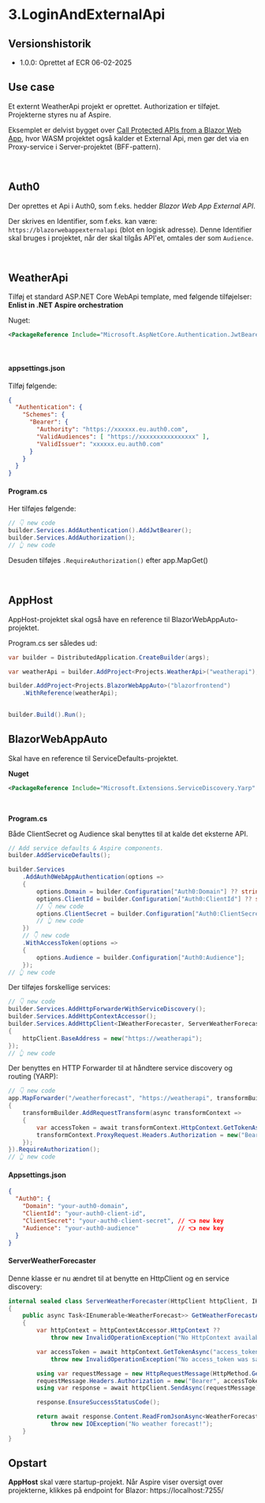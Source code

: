 ﻿# 3.LoginAndExternalApi

## Versionshistorik
- 1.0.0: Oprettet af ECR 06-02-2025
&nbsp;

## Use case
Et externt WeatherApi projekt er oprettet. Authorization er tilføjet. Projekterne styres nu af Aspire.

Eksemplet er delvist bygget over [Call Protected APIs from a Blazor Web App](https://auth0.com/blog/call-protected-api-from-blazor-web-app/), 
hvor WASM projektet også kalder et External Api, men gør det via en Proxy-service i Server-projektet (BFF-pattern).

&nbsp;

## Auth0
Der oprettes et Api i Auth0, som f.eks. hedder *Blazor Web App External API*.

Der skrives en Identifier, som f.eks. kan være: `https://blazorwebappexternalapi` (blot en logisk adresse).
Denne Identifier skal bruges i projektet, når der skal tilgås API'et, omtales der som `Audience`.

&nbsp;


## WeatherApi

Tilføj et standard ASP.NET Core WebApi template, med følgende tilføjelser: **Enlist in .NET Aspire orchestration**

Nuget:
```xml
<PackageReference Include="Microsoft.AspNetCore.Authentication.JwtBearer" Version="9.0.*" />
```
&nbsp;

#### appsettings.json
Tilføj følgende:
```json
{
  "Authentication": {
    "Schemes": {
      "Bearer": {
        "Authority": "https://xxxxxx.eu.auth0.com",
        "ValidAudiences": [ "https://xxxxxxxxxxxxxxxx" ],
        "ValidIssuer": "xxxxxx.eu.auth0.com"
      }
    }
  }
}
```


#### Program.cs

Her tilføjes følgende:
```csharp
// 👇 new code
builder.Services.AddAuthentication().AddJwtBearer();
builder.Services.AddAuthorization();
// 👆 new code
```

Desuden tilføjes `.RequireAuthorization()` efter app.MapGet()

&nbsp;

## AppHost

AppHost-projektet skal også have en reference til BlazorWebAppAuto-projektet.

Program.cs ser således ud:
```csharp
var builder = DistributedApplication.CreateBuilder(args);

var weatherApi = builder.AddProject<Projects.WeatherApi>("weatherapi");

builder.AddProject<Projects.BlazorWebAppAuto>("blazorfrontend")
    .WithReference(weatherApi);
    

builder.Build().Run();
```







## BlazorWebAppAuto

Skal have en reference til ServiceDefaults-projektet.

**Nuget**

```xml
<PackageReference Include="Microsoft.Extensions.ServiceDiscovery.Yarp" Version="9.0.*" />
```

&nbsp;

**Program.cs**

Både ClientSecret og Audience skal benyttes til at kalde det eksterne API. 
```csharp
// Add service defaults & Aspire components.
builder.AddServiceDefaults();

builder.Services
    .AddAuth0WebAppAuthentication(options =>
    {
        options.Domain = builder.Configuration["Auth0:Domain"] ?? string.Empty;
        options.ClientId = builder.Configuration["Auth0:ClientId"] ?? string.Empty;
        // 👇 new code
        options.ClientSecret = builder.Configuration["Auth0:ClientSecret"];
        // 👆 new code
    })
    // 👇 new code
    .WithAccessToken(options =>
    {
        options.Audience = builder.Configuration["Auth0:Audience"];
    });
// 👆 new code
```

Der tilføjes forskellige services:

```csharp
// 👇 new code
builder.Services.AddHttpForwarderWithServiceDiscovery();
builder.Services.AddHttpContextAccessor();
builder.Services.AddHttpClient<IWeatherForecaster, ServerWeatherForecaster>(httpClient =>
{
    httpClient.BaseAddress = new("https://weatherapi");
});
// 👆 new code
```` 

Der benyttes en HTTP Forwarder til at håndtere service discovery og routing (YARP): 
```csharp
// 👇 new code
app.MapForwarder("/weatherforecast", "https://weatherapi", transformBuilder =>
{
    transformBuilder.AddRequestTransform(async transformContext =>
    {
        var accessToken = await transformContext.HttpContext.GetTokenAsync("access_token");
        transformContext.ProxyRequest.Headers.Authorization = new("Bearer", accessToken);
    });
}).RequireAuthorization();
// 👆 new code
```

#### Appsettings.json 
```json
{
  "Auth0": {
    "Domain": "your-auth0-domain",
    "ClientId": "your-auth0-client-id",
    "ClientSecret": "your-auth0-client-secret", // 👈 new key
    "Audience": "your-auth0-audience"           // 👈 new key
  }
}
```

#### ServerWeatherForecaster
Denne klasse er nu ændret til at benytte en HttpClient og en service discovery:
```csharp
internal sealed class ServerWeatherForecaster(HttpClient httpClient, IHttpContextAccessor httpContextAccessor) : IWeatherForecaster
{
    public async Task<IEnumerable<WeatherForecast>> GetWeatherForecastAsync()
    {
        var httpContext = httpContextAccessor.HttpContext ??
            throw new InvalidOperationException("No HttpContext available from the IHttpContextAccessor!");

        var accessToken = await httpContext.GetTokenAsync("access_token") ??
            throw new InvalidOperationException("No access_token was saved");

        using var requestMessage = new HttpRequestMessage(HttpMethod.Get, "/weatherforecast");
        requestMessage.Headers.Authorization = new("Bearer", accessToken);
        using var response = await httpClient.SendAsync(requestMessage);

        response.EnsureSuccessStatusCode();

        return await response.Content.ReadFromJsonAsync<WeatherForecast[]>() ??
            throw new IOException("No weather forecast!");
    }
}
```

## Opstart
**AppHost** skal være startup-projekt. Når Aspire viser oversigt over projekterne, klikkes på endpoint for Blazor: https://localhost:7255/
&nbsp;

